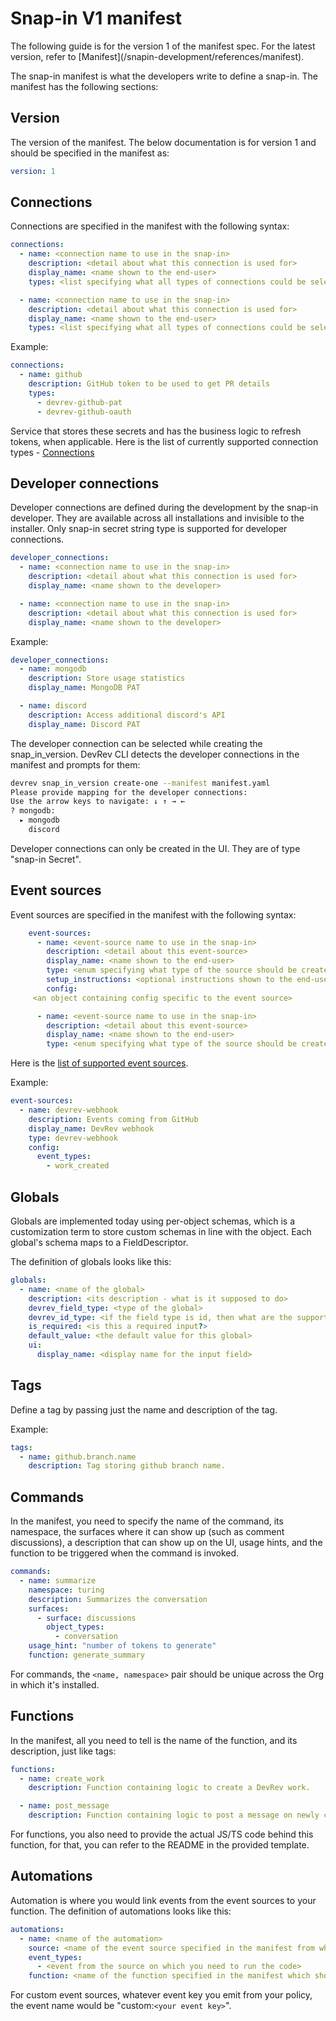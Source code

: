 # Snap-in V1 manifest

<Callout intent="note">
  The following guide is for the version 1 of the manifest spec. For the latest version, refer to [Manifest](/snapin-development/references/manifest).
</Callout>

The snap-in manifest is what the developers write to define a snap-in. The manifest has the following sections:

## Version

The version of the manifest. The below documentation is for version 1 and should be specified in the manifest as:

```yaml
version: 1
```

## Connections

Connections are specified in the manifest with the following syntax:

```yaml
connections:
  - name: <connection name to use in the snap-in>
    description: <detail about what this connection is used for>
    display_name: <name shown to the end-user>
    types: <list specifying what all types of connections could be selected by the end user for this connection>

  - name: <connection name to use in the snap-in>
    description: <detail about what this connection is used for>
    display_name: <name shown to the end-user>
    types: <list specifying what all types of connections could be selected by the end user for this connection>
```

Example:

```yaml
connections:
  - name: github
    description: GitHub token to be used to get PR details
    types:
      - devrev-github-pat
      - devrev-github-oauth
```

Service that stores these secrets and has the business logic to refresh tokens, when applicable. Here is the list of currently supported connection types - [Connections](/snapin-development/references/keyrings)

## Developer connections

Developer connections are defined during the development by the snap-in developer. They are available across all installations and invisible to the installer.
Only snap-in secret string type is supported for developer connections.

```yaml
developer_connections:
  - name: <connection name to use in the snap-in>
    description: <detail about what this connection is used for>
    display_name: <name shown to the developer>

  - name: <connection name to use in the snap-in>
    description: <detail about what this connection is used for>
    display_name: <name shown to the developer>
```

Example:

```yaml
developer_connections:
  - name: mongodb
    description: Store usage statistics
    display_name: MongoDB PAT

  - name: discord
    description: Access additional discord's API
    display_name: Discord PAT
```

The developer connection can be selected while creating the snap\_in\_version. DevRev CLI detects the developer connections in the manifest and prompts for them:

```bash
devrev snap_in_version create-one --manifest manifest.yaml
Please provide mapping for the developer connections:
Use the arrow keys to navigate: ↓ ↑ → ←
? mongodb:
  ▸ mongodb
    discord
```

<Callout intent="note">
  Developer connections can only be created in the UI. They are of type "snap-in Secret".
</Callout>

## Event sources

Event sources are specified in the manifest with the following syntax:

```yaml
    event-sources:
      - name: <event-source name to use in the snap-in>
        description: <detail about this event-source>
        display_name: <name shown to the end-user>
        type: <enum specifying what type of the source should be created>
        setup_instructions: <optional instructions shown to the end-user>
        config:
     <an object containing config specific to the event source>

      - name: <event-source name to use in the snap-in>
        description: <detail about this event-source>
        display_name: <name shown to the end-user>
        type: <enum specifying what type of the source should be created>
```

Here is the [list of supported event sources](/snapin-development/references/event-sources).

Example:

```yaml
event-sources:
  - name: devrev-webhook
    description: Events coming from GitHub
    display_name: DevRev webhook
    type: devrev-webhook
    config:
      event_types:
        - work_created
```

## Globals

Globals are implemented today using per-object schemas, which is a customization term to store custom schemas in line with the object. Each global's schema maps to a FieldDescriptor.

The definition of globals looks like this:

```yaml
globals:
  - name: <name of the global>
    description: <its description - what is it supposed to do>
    devrev_field_type: <type of the global>
    devrev_id_type: <if the field type is id, then what are the supported object types whose id this global can store>
    is_required: <is this a required input?>
    default_value: <the default value for this global>
    ui:
      display_name: <display name for the input field>
```

## Tags

Define a tag by passing just the name and description of the tag.

Example:

```yaml
tags:
  - name: github.branch.name
    description: Tag storing github branch name.
```

## Commands

In the manifest, you need to specify the name of the command, its namespace, the surfaces where it can show up (such as comment discussions), a description that can show up on the UI, usage hints, and the function to be triggered when the command is invoked.

```yaml
commands:
  - name: summarize
    namespace: turing
    description: Summarizes the conversation
    surfaces:
      - surface: discussions
        object_types:
          - conversation
    usage_hint: "number of tokens to generate"
    function: generate_summary
```

For commands, the `<name, namespace>` pair should be unique across the Org in which it's installed.

## Functions

In the manifest, all you need to tell is the name of the function, and its description, just like tags:

```yaml
functions:
  - name: create_work
    description: Function containing logic to create a DevRev work.

  - name: post_message
    description: Function containing logic to post a message on newly created work.
```

For functions, you also need to provide the actual JS/TS code behind this function, for that, you can refer to the README in the provided template.

## Automations

Automation is where you would link events from the event sources to your function. The definition of automations looks like this:

```yaml
automations:
  - name: <name of the automation>
    source: <name of the event source specified in the manifest from which the events coming in could trigger this automation>
    event_types:
      - <event from the source on which you need to run the code>
    function: <name of the function specified in the manifest which should be run>
```

For custom event sources, whatever event key you emit from your policy, the event name would be "custom:`<your event key>`".